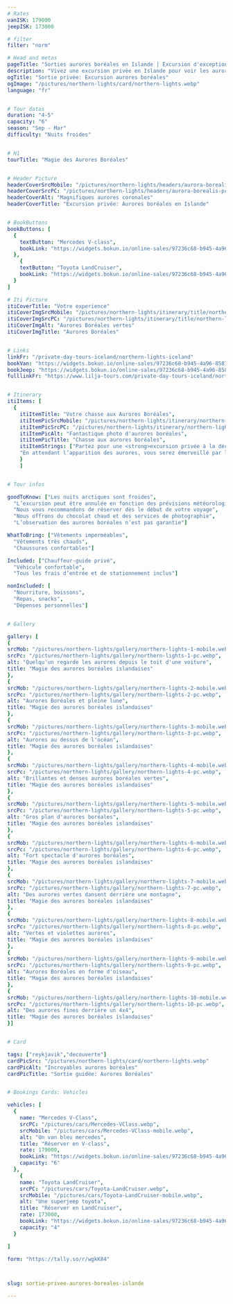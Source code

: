 ```yaml
---
# Rates
vanISK: 179000
jeepISK: 173000

# filter
filter: "norm"

# Head and metas
pageTitle: "Sorties aurores boréales en Islande | Excursion d'exception "
description: "Vivez une excursion privée en Islande pour voir les aurores boréales. Éloignez-vous des lumières, chassez l'Aurore et admirez un ciel étoilé dans l'obscurité pure."
ogTitle: "Sortie privée: Excursion aurores boréales"
ogImage: "/pictures/northern-lights/card/northern-lights.webp"
language: "fr"


# Tour datas
duration: "4-5"
capacity: "6"
season: "Sep - Mar"
difficulty: "Nuits froides"


# H1
tourTitle: "Magie des Aurores Boréales"


# Header Picture
headerCoverSrcMobile: "/pictures/northern-lights/headers/aurora-borealis-mobile.webp"
headerCoverSrcPC: "/pictures/northern-lights/headers/aurora-borealis-pc.webp"
headerCoverAlt: "Magnifiques aurores coronales"
headerCoverTitle: "Excursion privée: Aurores boréales en Islande"


# BookButtons
bookButtons: [
  {
    textButton: "Mercedes V-class",
    bookLink: "https://widgets.bokun.io/online-sales/97236c68-b945-4a96-8587-660bdc4c45fd/experience-calendar/707396"
  },
    {
    textButton: "Toyota LandCruiser",
    bookLink: "https://widgets.bokun.io/online-sales/97236c68-b945-4a96-8587-660bdc4c45fd/experience-calendar/971141"
  }
]

# Iti Picture
itiCoverTitle: "Votre experience"
itiCoverImgSrcMobile: "/pictures/northern-lights/itinerary/title/northern-lights-mobile.webp"
itiCoverImgSrcPC: "/pictures/northern-lights/itinerary/title/northern-lights-pc.webp"
itiCoverImgAlt: "Aurores Boréales vertes"
itiCoverImgTitle: "Aurores Boréales"


# Links
linkFr: "/private-day-tours-iceland/northern-lights-iceland"
bookVan: "https://widgets.bokun.io/online-sales/97236c68-b945-4a96-8587-660bdc4c45fd/experience-calendar/707396"
bookJeep: "https://widgets.bokun.io/online-sales/97236c68-b945-4a96-8587-660bdc4c45fd/experience-calendar/971141"
fulllinkFr: "https://www.lilja-tours.com/private-day-tours-iceland/northern-lights-iceland"


# Itinerary
itiItems: [
  { 
    itiItemTitle: "Votre chasse aux Aurores Boréales",
    itiItemPicSrcMobile: "/pictures/northern-lights/itinerary/northern-lights-mobile.webp",
    itiItemPicSrcPC: "/pictures/northern-lights/itinerary/northern-lights-pc.webp",
    itiItemPicAlt: "Fantastique photo d'aurores boréales",
    itiItemPicTitle: "Chasse aux aurores boréales",
    itiItemStrings: ["Partez pour une <strong>excursion privée à la découverte des aurores boréales en Islande</strong> et assistez à l’un des spectacles les plus fascinants de la nature. Votre aventure commence loin des lumières de la ville, où votre guide expert vous emmènera vers les meilleurs endroits pour observer les <strong>aurores boréales</strong>. Une fois le lieu idéal trouvé, patience et chance détermineront le temps d’attente avant que le ciel ne s’illumine de couleurs éclatantes. Les aurores boréales sont un phénomène imprévisible, directement lié à l’activité solaire, rendant chaque observation unique et magique.",
    "En attendant l’apparition des aurores, vous serez émerveillé par la beauté du <strong>ciel nocturne islandais</strong>, totalement exempt de pollution lumineuse. Des millions d’étoiles scintillent au-dessus de vous, créant une atmosphère inoubliable. Que les aurores dansent sous vos yeux ou restent insaisissables, cette immersion dans la nature intacte de l’Islande est une aventure en soi. Ne manquez pas cette expérience unique pour chasser les aurores en tout confort et avec style !"]
    }
    ]


# Tour infos

goodToKnow: ["Les nuits arctiques sont froides",
  "L’excursion peut être annulée en fonction des prévisions météorologiques",
  "Nous vous recommandons de réserver dès le début de votre voyage",
  "Nous offrons du chocolat chaud et des services de photographie",
  "L’observation des aurores boréales n’est pas garantie"]

WhatToBring: ["Vêtements imperméables",
  "Vêtements très chauds",
  "Chaussures confortables"]

Included: ["Chauffeur-guide privé",
  "Véhicule confortable",
  "Tous les frais d’entrée et de stationnement inclus"]

nonIncluded: [
  "Nourriture, boissons",
  "Repas, snacks",
  "Dépenses personnelles"]


# Gallery

gallery: [
{
srcMob: "/pictures/northern-lights/gallery/northern-lights-1-mobile.webp",
srcPc: "/pictures/northern-lights/gallery/northern-lights-1-pc.webp",
alt: "Quelqu'un regarde les aurores depuis le toit d'une voiture",
title: "Magie des aurores boréales islandaises"
},    
{
srcMob: "/pictures/northern-lights/gallery/northern-lights-2-mobile.webp",
srcPc: "/pictures/northern-lights/gallery/northern-lights-2-pc.webp",
alt: "Aurores Boréales et pleine lune",
title: "Magie des aurores boréales islandaises"
},    
{
srcMob: "/pictures/northern-lights/gallery/northern-lights-3-mobile.webp",
srcPc: "/pictures/northern-lights/gallery/northern-lights-3-pc.webp",
alt: "Aurores au dessus de l'océan",
title: "Magie des aurores boréales islandaises"
},  
{
srcMob: "/pictures/northern-lights/gallery/northern-lights-4-mobile.webp",
srcPc: "/pictures/northern-lights/gallery/northern-lights-4-pc.webp",
alt: "Brillantes et denses aurores boréales vertes",
title: "Magie des aurores boréales islandaises"
},  
{
srcMob: "/pictures/northern-lights/gallery/northern-lights-5-mobile.webp",
srcPc: "/pictures/northern-lights/gallery/northern-lights-5-pc.webp",
alt: "Gros plan d'aurores boréales",
title: "Magie des aurores boréales islandaises"
},   
{
srcMob: "/pictures/northern-lights/gallery/northern-lights-6-mobile.webp",
srcPc: "/pictures/northern-lights/gallery/northern-lights-6-pc.webp",
alt: "Fort spectacle d'aurores boréales",
title: "Magie des aurores boréales islandaises"
},    
{
srcMob: "/pictures/northern-lights/gallery/northern-lights-7-mobile.webp",
srcPc: "/pictures/northern-lights/gallery/northern-lights-7-pc.webp",
alt: "Des aurores vertes dansent derrière une montagne",
title: "Magie des aurores boréales islandaises"
},  
{
srcMob: "/pictures/northern-lights/gallery/northern-lights-8-mobile.webp",
srcPc: "/pictures/northern-lights/gallery/northern-lights-8-pc.webp",
alt: "Vertes et violettes aurores",
title: "Magie des aurores boréales islandaises"
},  
{
srcMob: "/pictures/northern-lights/gallery/northern-lights-9-mobile.webp",
srcPc: "/pictures/northern-lights/gallery/northern-lights-9-pc.webp",
alt: "Aurores Boréales en forme d'oiseau",
title: "Magie des aurores boréales islandaises"
},  
{
srcMob: "/pictures/northern-lights/gallery/northern-lights-10-mobile.webp",
srcPc: "/pictures/northern-lights/gallery/northern-lights-10-pc.webp",
alt: "Des aurores fines derrière un 4x4",
title: "Magie des aurores boréales islandaises"
}]


# Card

tags: ["reykjavik","decouverte"]
cardPicSrc: "/pictures/northern-lights/card/northern-lights.webp"
cardPicAlt: "Incroyables aurores boréales"
cardPicTitle: "Sortie guidée: Aurores Boréales"


# Bookings Cards: Vehicles

vehicles: [
  {
    name: "Mercedes V-Class",
    srcPC: "/pictures/cars/Mercedes-VClass.webp",
    srcMobile: "/pictures/cars/Mercedes-VClass-mobile.webp",
    alt: "Un van bleu mercedes",
    title: "Réserver en V-class",
    rate: 179000,
    bookLink: "https://widgets.bokun.io/online-sales/97236c68-b945-4a96-8587-660bdc4c45fd/experience-calendar/707396",
    capacity: "6"
  },
    {
    name: "Toyota LandCruiser",
    srcPC: "/pictures/cars/Toyota-LandCruiser.webp",
    srcMobile: "/pictures/cars/Toyota-LandCruiser-mobile.webp",
    alt: "Une superjeep toyota",
    title: "Réserver en LandCruiser",
    rate: 173000,
    bookLink: "https://widgets.bokun.io/online-sales/97236c68-b945-4a96-8587-660bdc4c45fd/experience-calendar/971141",
    capacity: "4"
  }

]

form: "https://tally.so/r/wgkK84"



slug: sortie-privee-aurores-boreales-islande

---
```

